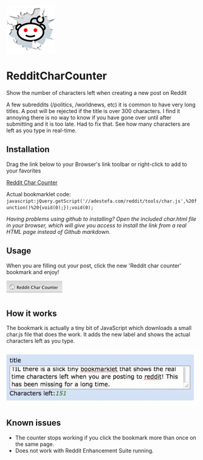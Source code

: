 
![alt tag](https://github.com/adestefa/RedditCharCounter/blob/master/reddit.png)

# RedditCharCounter
Show the number of characters left when creating a new post on Reddit


A few subreddits (/politics, /worldnews, etc) it is common to have very long titles. A post will be rejected if the title is over 300 characters. I find it annoying there is no way to know if you have gone over until after submitting and it is too late. Had to fix that. See how many characters are left as you type in real-time.


## Installation
Drag the link below to your Browser's link toolbar or right-click to add to your favorites

[Reddit Char Counter](javascript:jQuery.getScript('//adestefa.com/reddit/tools/char.js',%20function()%20{void(0);});void(0);)

Actual bookmarklet code: `javascript:jQuery.getScript('//adestefa.com/reddit/tools/char.js',%20function()%20{void(0);});void(0);`

*Having problems using github to installing? Open the included char.html file in your browser, which will give you access to install the link from a real HTML page instead of Github markdown.*


## Usage
When you are filling out your post, click the new 'Reddit char counter' bookmark and enjoy!

![alt tag](https://github.com/adestefa/RedditCharCounter/blob/master/bookmark.jpeg)


## How it works
The bookmark is actually a tiny bit of JavaScript which downloads a small char.js file that does the work. It adds the new label and shows the actual characters left as you type.

![alt tag](https://github.com/adestefa/RedditCharCounter/blob/master/demo.jpeg)


## Known issues
- The counter stops working if you click the bookmark more than once on the same page.
- Does not work with Reddit Enhancement Suite running.

